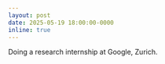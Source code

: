 ```yaml
---
layout: post
date: 2025-05-19 18:00:00-0000
inline: true
---
```


Doing a research internship at Google, Zurich.